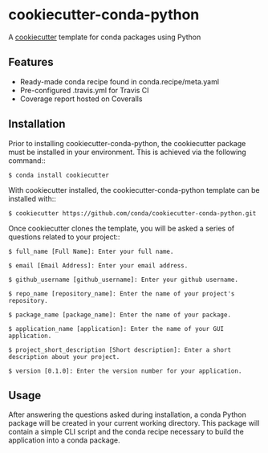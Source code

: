 # cookiecutter-conda-python
A [cookiecutter](https://www.github.com/audreyr/cookiecutter "cookiecutter") template for 
conda packages using Python

## Features

  -  Ready-made conda recipe found in conda.recipe/meta.yaml
  -  Pre-configured .travis.yml for Travis CI
  -  Coverage report hosted on Coveralls

## Installation

Prior to installing cookiecutter-conda-python, the cookiecutter package must be installed in your environment. This is achieved via the following command::

    $ conda install cookiecutter

With cookiecutter installed, the cookiecutter-conda-python template can be installed with::

    $ cookiecutter https://github.com/conda/cookiecutter-conda-python.git

Once cookiecutter clones the template, you will be asked a series of questions related to your project::

    $ full_name [Full Name]: Enter your full name.

    $ email [Email Address]: Enter your email address.

    $ github_username [github_username]: Enter your github username.

    $ repo_name [repository_name]: Enter the name of your project's repository.

    $ package_name [package_name]: Enter the name of your package.

    $ application_name [application]: Enter the name of your GUI application.

    $ project_short_description [Short description]: Enter a short description about your project.

    $ version [0.1.0]: Enter the version number for your application.

## Usage

After answering the questions asked during installation, a conda Python package will be
created in your current working directory. This package will contain a simple CLI script
and the conda recipe necessary to build the application into a conda package.